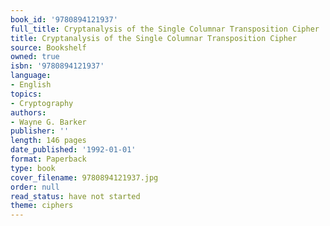 ```yaml
---
book_id: '9780894121937'
full_title: Cryptanalysis of the Single Columnar Transposition Cipher
title: Cryptanalysis of the Single Columnar Transposition Cipher
source: Bookshelf
owned: true
isbn: '9780894121937'
language:
- English
topics:
- Cryptography
authors:
- Wayne G. Barker
publisher: ''
length: 146 pages
date_published: '1992-01-01'
format: Paperback
type: book
cover_filename: 9780894121937.jpg
order: null
read_status: have not started
theme: ciphers
---
```


